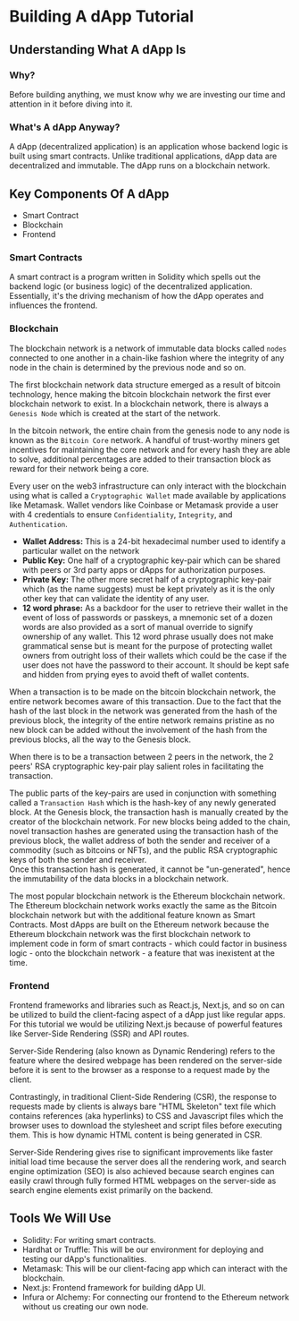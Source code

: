# Building A dApp Tutorial

## Understanding What A dApp Is

### Why?

Before building anything, we must know why we are investing our time and
attention in it before diving into it.

### What's A dApp Anyway?

A dApp (decentralized application) is an application whose backend logic is
built using smart contracts.
Unlike traditional applications, dApp data are decentralized and immutable. The
dApp runs on a blockchain network.

## Key Components Of A dApp

- Smart Contract
- Blockchain
- Frontend

### Smart Contracts

A smart contract is a program written in Solidity which spells
out the backend logic (or business logic) of the decentralized application.
Essentially, it's the driving mechanism of how the dApp operates and influences
the frontend.

### Blockchain

The blockchain network is a network of immutable data blocks called ``nodes``
connected to one another in a chain-like fashion where the integrity of any
node in the chain is determined by the previous node and so on.  

The first blockchain network data structure emerged as a result of bitcoin
technology, hence making the bitcoin blockchain network the first ever
blockchain network to exist. In a blockchain network, there is always a
``Genesis Node`` which is created at the start of the network.  

In the bitcoin network, the entire chain from the genesis node to any node is
known as the ``Bitcoin Core`` network. A handful of trust-worthy miners get
incentives for maintaining the core network and for every hash they are able to
solve, additional percentages are added to their transaction block as reward for
their network being a core.  

Every user on the web3 infrastructure can only interact with the blockchain
using what is called a ``Cryptographic Wallet`` made available by applications
like Metamask. Wallet vendors like Coinbase or Metamask provide a user with 4
credentials to ensure ``Confidentiality``, ``Integrity``, and ``Authentication``.

- **Wallet Address:** This is a 24-bit hexadecimal number used to identify a
particular wallet on the network
- **Public Key:** One half of a cryptographic key-pair which can be shared with
peers or 3rd party apps or dApps for authorization purposes.
- **Private Key:** The other more secret half of a cryptographic key-pair which
(as the name suggests) must be kept privately as it is the only other key that
can validate the identity of any user.
- **12 word phrase:** As a backdoor for the user to retrieve their wallet in the
event of loss of passwords or passkeys, a mnemonic set of a dozen words are
also provided as a sort of manual override to signify ownership of any wallet.
This 12 word phrase usually does not make grammatical sense but is meant for
the purpose of protecting wallet owners from outright loss of their wallets
which could be the case if the user does not have the password to their
account. It should be kept safe and hidden from prying eyes to avoid theft of
wallet contents.

When a transaction is to be made on the bitcoin blockchain network, the entire
network becomes aware of this transaction. Due to the fact that the hash of the
last block in the network was generated from the hash of the previous block,
the integrity of the entire network remains pristine as no new block can be 
added without the involvement of the hash from the previous blocks, all the way
to the Genesis block.  

When there is to be a transaction between 2 peers in the network, the 2 peers' 
RSA cryptographic key-pair play salient roles in facilitating the transaction.

The public parts of the key-pairs are used in conjunction with something called 
a ``Transaction Hash`` which is the hash-key of any newly generated block. At the 
Genesis block, the transaction hash is manually created by the creator of the 
blockchain network. For new blocks being added to the chain, novel transaction
hashes are generated using the transaction hash of the previous block, the
wallet address of both the sender and receiver of a commodity (such as bitcoins
or NFTs), and the public RSA cryptographic keys of both the sender and receiver.  
Once this transaction hash is generated, it cannot be "un-generated",
hence the immutability of the data blocks in a blockchain network.  

The most popular blockchain network is the Ethereum blockchain network. The
Ethereum blockchain network works exactly the same as the Bitcoin blockchain
network but with the additional feature known as Smart Contracts. Most dApps
are built on the Ethereum network because the Ethereum blockchain network was
the first blockchain network to implement code in form of smart contracts -
which could factor in business logic - onto the blockchain network - a feature
that was inexistent at the time.

### Frontend

Frontend frameworks and libraries such as React.js, Next.js, and so on can be
utilized to build the client-facing aspect of a dApp just like regular apps.
For this tutorial we would be utilizing Next.js because of powerful features
like Server-Side Rendering (SSR) and API routes.  

Server-Side Rendering (also known as Dynamic Rendering) refers to the feature
where the desired webpage has been rendered on the server-side before it is
sent to the browser as a response to a request made by the client.  

Contrastingly, in traditional Client-Side Rendering (CSR), the response to
requests made by clients is always bare "HTML Skeleton" text file which
contains references (aka hyperlinks) to CSS and Javascript files which the
browser uses to download the stylesheet and script files before executing them.
This is how dynamic HTML content is being generated in CSR.  

Server-Side Rendering gives rise to significant improvements like faster initial 
load time because the server does all the rendering work, and search engine
optimization (SEO) is also achieved because search engines can easily crawl
through fully formed HTML webpages on the server-side as search engine elements
exist primarily on the backend.  

## Tools We Will Use 

- Solidity: For writing smart contracts.
- Hardhat or Truffle: This will be our environment for deploying and testing
our dApp's functionalities.
- Metamask: This will be our client-facing app which can interact with the blockchain.
- Next.js: Frontend framework for building dApp UI.
- Infura or Alchemy: For connecting our frontend to the Ethereum network
without us creating our own node.
